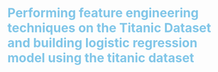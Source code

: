 <h1  style="color:#81C6E8;" > <b> Performing feature engineering techniques on the Titanic Dataset and building logistic regression model using the titanic dataset</b> </h1>
